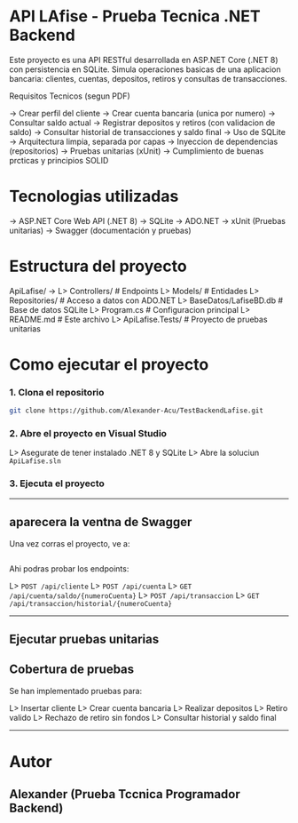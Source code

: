 # API LAfise - Prueba Tecnica .NET Backend

Este proyecto es una API RESTful desarrollada en ASP.NET Core (.NET 8) con persistencia en SQLite. Simula operaciones basicas de una aplicacion bancaria: clientes, cuentas, depositos, retiros y consultas de transacciones.


Requisitos Tecnicos (segun PDF)

-> Crear perfil del cliente
-> Crear cuenta bancaria (unica por numero)
-> Consultar saldo actual
-> Registrar depositos y retiros (con validacion de saldo)
-> Consultar historial de transacciones y saldo final
-> Uso de SQLite
-> Arquitectura limpia, separada por capas
-> Inyeccion de dependencias (repositorios)
-> Pruebas unitarias (xUnit)
-> Cumplimiento de buenas prcticas y principios SOLID


# Tecnologias utilizadas

-> ASP.NET Core Web API (.NET 8)
-> SQLite
-> ADO.NET
-> xUnit (Pruebas unitarias)
-> Swagger (documentación y pruebas)

# Estructura del proyecto

ApiLafise/
->
L> Controllers/             # Endpoints
L> Models/                  # Entidades
L> Repositories/            # Acceso a datos con ADO.NET
L> BaseDatos/LafiseBD.db    # Base de datos SQLite
L> Program.cs               # Configuracion principal
L> README.md                # Este archivo
L> ApiLafise.Tests/         # Proyecto de pruebas unitarias

# Como ejecutar el proyecto

### 1. Clona el repositorio

```bash
git clone https://github.com/Alexander-Acu/TestBackendLafise.git
```
### 2. Abre el proyecto en Visual Studio

L> Asegurate de tener instalado .NET 8 y SQLite
L> Abre la soluciun `ApiLafise.sln`

### 3. Ejecuta el proyecto
---

## aparecera la ventna de Swagger

Una vez corras el proyecto, ve a:

```
```
Ahi podras probar los endpoints:

L> `POST /api/cliente`
L> `POST /api/cuenta`
L> `GET /api/cuenta/saldo/{numeroCuenta}`
L> `POST /api/transaccion`
L> `GET /api/transaccion/historial/{numeroCuenta}`

---
## Ejecutar pruebas unitarias

## Cobertura de pruebas

Se han implementado pruebas para:

L> Insertar cliente
L> Crear cuenta bancaria
L> Realizar depositos
L> Retiro valido
L> Rechazo de retiro sin fondos
L> Consultar historial y saldo final

---
# Autor
## Alexander (Prueba Tccnica Programador Backend)